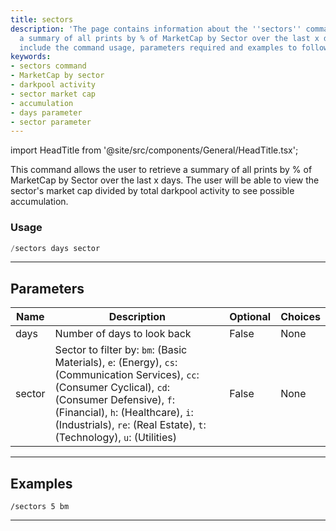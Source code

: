```yaml
---
title: sectors
description: 'The page contains information about the ''sectors'' command that retrieves
  a summary of all prints by % of MarketCap by Sector over the last x days. The details
  include the command usage, parameters required and examples to follow. '
keywords:
- sectors command
- MarketCap by sector
- darkpool activity
- sector market cap
- accumulation
- days parameter
- sector parameter
---
```


import HeadTitle from '@site/src/components/General/HeadTitle.tsx';

<HeadTitle title="sectors - Darkpool - Telegram - Reference | OpenBB Bot Docs" />

This command allows the user to retrieve a summary of all prints by % of MarketCap by Sector over the last x days. The user will be able to view the sector's market cap divided by total darkpool activity to see possible accumulation.

### Usage

```python wordwrap
/sectors days sector
```

---

## Parameters

| Name | Description | Optional | Choices |
| ---- | ----------- | -------- | ------- |
| days | Number of days to look back | False | None |
| sector | Sector to filter by: `bm`: (Basic Materials), `e`: (Energy), `cs`: (Communication Services), `cc`: (Consumer Cyclical), `cd`: (Consumer Defensive), `f`: (Financial), `h`: (Healthcare), `i`: (Industrials), `re`: (Real Estate), `t`: (Technology), `u`: (Utilities) | False | None |


---

## Examples

```
/sectors 5 bm
```

---
